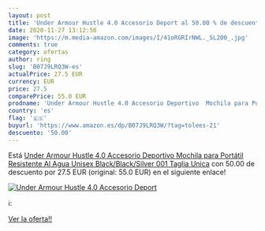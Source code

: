 ```yaml
---
layout: post
title: 'Under Armour Hustle 4.0 Accesorio Deport al 50.00 % de descuento'
date: 2020-11-27 13:12:50
image: 'https://m.media-amazon.com/images/I/41oRGRIrNWL._SL200_.jpg'
comments: true
category: ofertas
author: ring
slug: 'B07J9LRQ3W-es'
actualPrice: 27.5 EUR
currency: EUR
price: 27.5
comparePrice: 55.0 EUR
prodname: 'Under Armour Hustle 4.0 Accesorio Deportivo  Mochila para Portátil Resistente Al Agua  Unisex   Black/Black/Silver 001   Taglia Unica'
country: 'es'
flag: '🇪🇸'
buyurl: 'https://www.amazon.es/dp/B07J9LRQ3W/?tag=tolees-21'
descuento: '50.00'
---
```


Está [Under Armour Hustle 4.0 Accesorio Deportivo  Mochila para Portátil Resistente Al Agua  Unisex   Black/Black/Silver 001   Taglia Unica](https://www.amazon.es/dp/B07J9LRQ3W/?tag=tolees-21) con 50.00 de descuento por 27.5 EUR (original: 55.0 EUR) en el siguiente enlace!

[![Under Armour Hustle 4.0 Accesorio Deport](https://m.media-amazon.com/images/I/41oRGRIrNWL._SL200_.jpg)](https://www.amazon.es/dp/B07J9LRQ3W/?tag=tolees-21)

ℹ️:


[Ver la oferta!!](https://www.amazon.es/dp/B07J9LRQ3W/?tag=tolees-21)
